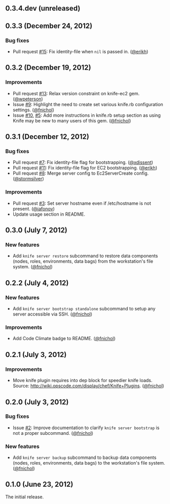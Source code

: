 ## 0.3.4.dev (unreleased)


## 0.3.3 (December 24, 2012)

### Bug fixes

* Pull request [#15](https://github.com/fnichol/knife-server/pull/15): Fix
  identity-file when `nil` is passed in. ([@erikh][])


## 0.3.2 (December 19, 2012)

### Improvements

* Pull request [#13](https://github.com/fnichol/knife-server/pull/13): Relax
  version constraint on knife-ec2 gem. ([@wpeterson][])
* Issue [#9](https://github.com/fnichol/knife-server/issues/9): Highlight the
  need to create set various knife.rb configuration settings. ([@fnichol][])
* Issue [#10](https://github.com/fnichol/knife-server/issues/10),
  [#5](https://github.com/fnichol/knife-server/issues/5): Add more
  instructions in knife.rb setup section as using Knife may be new to many
  users of this gem. ([@fnichol][])


## 0.3.1 (December 12, 2012)

### Bug fixes

* Pull request [#7](https://github.com/fnichol/knife-server/pull/11): Fix
  identity-file flag for bootstrapping. ([@xdissent][])
* Pull request [#11](https://github.com/fnichol/knife-server/pull/11): Fix
  identity-file flag for EC2 bootstrapping. ([@erikh][])
* Pull request [#8](https://github.com/fnichol/knife-server/pull/8): Merge
  server config to Ec2ServerCreate config. ([@stormsilver][])

### Improvements

* Pull request [#3](https://github.com/fnichol/knife-server/pull/3): Set
  server hostname even if /etc/hostname is not present. ([@iafonov][])
* Update usage section in README.


## 0.3.0 (July 7, 2012)

### New features

* Add `knife server restore` subcommand to restore data components (nodes,
  roles, environments, data bags) from the workstation's file system.
  ([@fnichol][])


## 0.2.2 (July 4, 2012)

### New features

* Add `knife server bootstrap standalone` subcommand to setup any server
  accessible via SSH. ([@fnichol][])

### Improvements

* Add Code Climate badge to README. ([@fnichol][])


## 0.2.1 (July 3, 2012)

### Improvements

* Move knife plugin requires into dep block for speedier knife loads. Source:
  http://wiki.opscode.com/display/chef/Knife+Plugins. ([@fnichol][])


## 0.2.0 (July 3, 2012)

### Bug fixes

* Issue [#2](https://github.com/fnichol/knife-server/issues/2): Improve
  documentation to clarify `knife server bootstrap` is not a proper
  subcommand. ([@fnichol][])

### New features

* Add `knife server backup` subcommand to backup data components (nodes,
  roles, environments, data bags) to the workstation's file system.
  ([@fnichol][])


## 0.1.0 (June 23, 2012)

The initial release.

[@erikh]: https://github.com/erikh
[@fnichol]: https://github.com/fnichol
[@iafonov]: https://github.com/iafonov
[@stormsilver]: https://github.com/stormsilver
[@wpeterson]: https://github.com/wpeterson
[@xdissent]: https://github.com/xdissent

